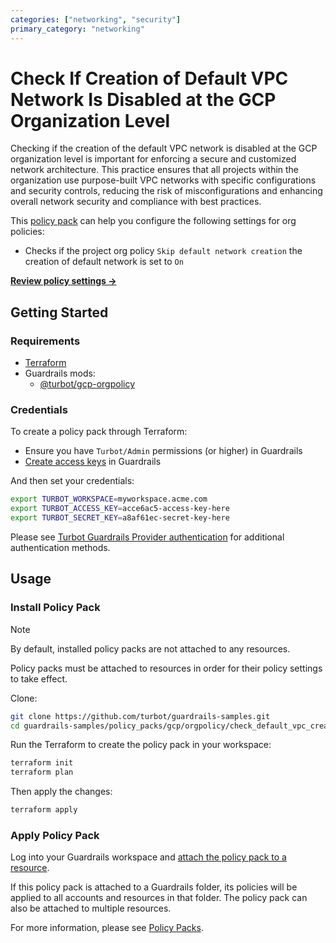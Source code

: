 ```yaml
---
categories: ["networking", "security"]
primary_category: "networking"
---
```


# Check If Creation of Default VPC Network Is Disabled at the GCP Organization Level

Checking if the creation of the default VPC network is disabled at the GCP organization level is important for enforcing a secure and customized network architecture. This practice ensures that all projects within the organization use purpose-built VPC networks with specific configurations and security controls, reducing the risk of misconfigurations and enhancing overall network security and compliance with best practices.

This [policy pack](https://turbot.com/guardrails/docs/concepts/resources/smart-folders) can help you configure the following settings for org policies:

- Checks if the project org policy `Skip default network creation` the creation of default network is set to `On`

**[Review policy settings →](https://hub-guardrails-turbot-com-git-development-turbot.vercel.app/policy-packs/check_default_vpc_creation_is_disabled_at_org_level/settings)**

## Getting Started

### Requirements

- [Terraform](https://developer.hashicorp.com/terraform/install)
- Guardrails mods:
  - [@turbot/gcp-orgpolicy](https://hub-guardrails-turbot-com-git-development-turbot.vercel.app/gcp/mods/gcp-orgpolicy)

### Credentials

To create a policy pack through Terraform:

- Ensure you have `Turbot/Admin` permissions (or higher) in Guardrails
- [Create access keys](https://turbot.com/guardrails/docs/guides/iam/access-keys#generate-a-new-guardrails-api-access-key) in Guardrails

And then set your credentials:

```sh
export TURBOT_WORKSPACE=myworkspace.acme.com
export TURBOT_ACCESS_KEY=acce6ac5-access-key-here
export TURBOT_SECRET_KEY=a8af61ec-secret-key-here
```

Please see [Turbot Guardrails Provider authentication](https://registry.terraform.io/providers/turbot/turbot/latest/docs#authentication) for additional authentication methods.

## Usage

### Install Policy Pack

> [!NOTE]
> By default, installed policy packs are not attached to any resources.
>
> Policy packs must be attached to resources in order for their policy settings to take effect.

Clone:

```sh
git clone https://github.com/turbot/guardrails-samples.git
cd guardrails-samples/policy_packs/gcp/orgpolicy/check_default_vpc_creation_is_disabled_at_org_level
```

Run the Terraform to create the policy pack in your workspace:

```sh
terraform init
terraform plan
```

Then apply the changes:

```sh
terraform apply
```

### Apply Policy Pack

Log into your Guardrails workspace and [attach the policy pack to a resource](https://turbot.com/guardrails/docs/guides/working-with-folders/smart#attach-a-smart-folder-to-a-resource).

If this policy pack is attached to a Guardrails folder, its policies will be applied to all accounts and resources in that folder. The policy pack can also be attached to multiple resources.

For more information, please see [Policy Packs](https://turbot.com/guardrails/docs/concepts/resources/smart-folders).
